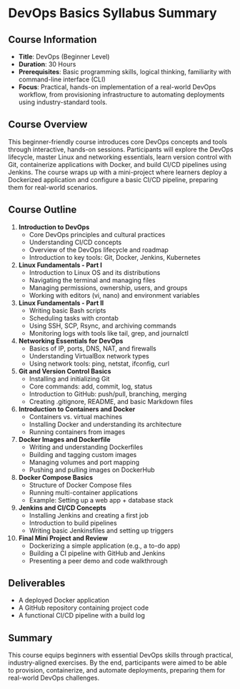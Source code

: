 # DevOps Basics Syllabus Summary

## Course Information
- **Title**: DevOps (Beginner Level)
- **Duration**: 30 Hours
- **Prerequisites**: Basic programming skills, logical thinking, familiarity with command-line interface (CLI)
- **Focus**: Practical, hands-on implementation of a real-world DevOps workflow, from provisioning infrastructure to automating deployments using industry-standard tools.

## Course Overview
This beginner-friendly course introduces core DevOps concepts and tools through interactive, hands-on sessions. Participants will explore the DevOps lifecycle, master Linux and networking essentials, learn version control with Git, containerize applications with Docker, and build CI/CD pipelines using Jenkins. The course wraps up with a mini-project where learners deploy a Dockerized application and configure a basic CI/CD pipeline, preparing them for real-world scenarios.

## Course Outline
1. **Introduction to DevOps**
   - Core DevOps principles and cultural practices
   - Understanding CI/CD concepts
   - Overview of the DevOps lifecycle and roadmap
   - Introduction to key tools: Git, Docker, Jenkins, Kubernetes
2. **Linux Fundamentals - Part I**
   - Introduction to Linux OS and its distributions
   - Navigating the terminal and managing files
   - Managing permissions, ownership, users, and groups
   - Working with editors (vi, nano) and environment variables
3. **Linux Fundamentals - Part II**
   - Writing basic Bash scripts
   - Scheduling tasks with crontab
   - Using SSH, SCP, Rsync, and archiving commands
   - Monitoring logs with tools like tail, grep, and journalctl
4. **Networking Essentials for DevOps**
   - Basics of IP, ports, DNS, NAT, and firewalls
   - Understanding VirtualBox network types
   - Using network tools: ping, netstat, ifconfig, curl
5. **Git and Version Control Basics**
   - Installing and initializing Git
   - Core commands: add, commit, log, status
   - Introduction to GitHub: push/pull, branching, merging
   - Creating .gitignore, README, and basic Markdown files
6. **Introduction to Containers and Docker**
   - Containers vs. virtual machines
   - Installing Docker and understanding its architecture
   - Running containers from images
7. **Docker Images and Dockerfile**
   - Writing and understanding Dockerfiles
   - Building and tagging custom images
   - Managing volumes and port mapping
   - Pushing and pulling images on DockerHub
8. **Docker Compose Basics**
   - Structure of Docker Compose files
   - Running multi-container applications
   - Example: Setting up a web app + database stack
9. **Jenkins and CI/CD Concepts**
   - Installing Jenkins and creating a first job
   - Introduction to build pipelines
   - Writing basic Jenkinsfiles and setting up triggers
10. **Final Mini Project and Review**
    - Dockerizing a simple application (e.g., a to-do app)
    - Building a CI pipeline with GitHub and Jenkins
    - Presenting a peer demo and code walkthrough

## Deliverables
- A deployed Docker application
- A GitHub repository containing project code
- A functional CI/CD pipeline with a build log

## Summary
This course equips beginners with essential DevOps skills through practical, industry-aligned exercises. By the end, participants were aimed to be able to provision, containerize, and automate deployments, preparing them for real-world DevOps challenges.
